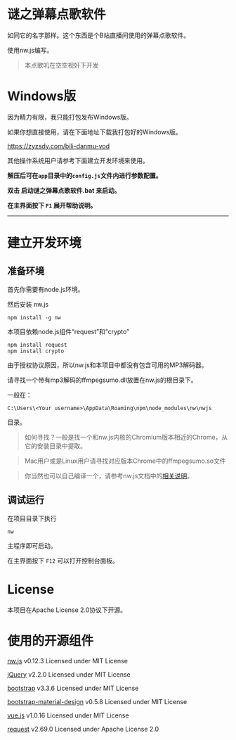 # 谜之弹幕点歌软件

如同它的名字那样。这个东西是个B站直播间使用的弹幕点歌软件。

使用nw.js编写。 

> 本点歌叽在空空视奸下开发

# Windows版

因为精力有限，我只能打包发布Windows版。

如果你想直接使用，请在下面地址下载我打包好的Windows版。

https://zyzsdy.com/bili-danmu-vod

其他操作系统用户请参考下面建立开发环境来使用。

**解压后可在`app`目录中的`config.js`文件内进行参数配置。**

**双击 启动谜之弹幕点歌软件.bat 来启动。**

**在主界面按下 `F1` 展开帮助说明。**

-------------

# 建立开发环境

## 准备环境

首先你需要有node.js环境。

然后安装 nw.js

    npm install -g nw
    
本项目依赖node.js组件“request”和“crypto”

    npm install request
    npm install crypto
    
由于授权协议原因，所以nw.js和本项目中都没有包含可用的MP3解码器。

请寻找一个带有mp3解码的ffmpegsumo.dll放置在nw.js的根目录下。

一般在：

    C:\Users\<Your username>\AppData\Roaming\npm\node_modules\nw\nwjs
    
目录。

> 如何寻找？一般是找一个和nw.js内核的Chromium版本相近的Chrome，从它的安装目录中提取。

> Mac用户或是Linux用户请寻找对应版本Chrome中的ffmpegsumo.so文件

> 你当然也可以自己编译一个，请参考nw.js文档中的[相关说明](https://github.com/nwjs/nw.js/wiki/Using-MP3-%26-MP4-%28H.264%29-using-the--video--%26--audio--tags.)。

## 调试运行

在项目目录下执行

    nw
    
主程序即可启动。

在主界面按下 `F12` 可以打开控制台面板。

# License

本项目在Apache License 2.0协议下开源。

# 使用的开源组件

[nw.js](https://github.com/nwjs/nw.js) v0.12.3 Licensed under MIT License

[jQuery](https://github.com/jquery/jquery) v2.2.0 Licensed under MIT License

[bootstrap](https://github.com/twbs/bootstrap) v3.3.6 Licensed under MIT License

[bootstrap-material-design](https://github.com/FezVrasta/bootstrap-material-design) v0.5.8 Licensed under MIT License

[vue.js](https://github.com/vuejs/vue) v1.0.16 Licensed under MIT License

[request](https://github.com/request/request) v2.69.0 Licensed under Apache License 2.0